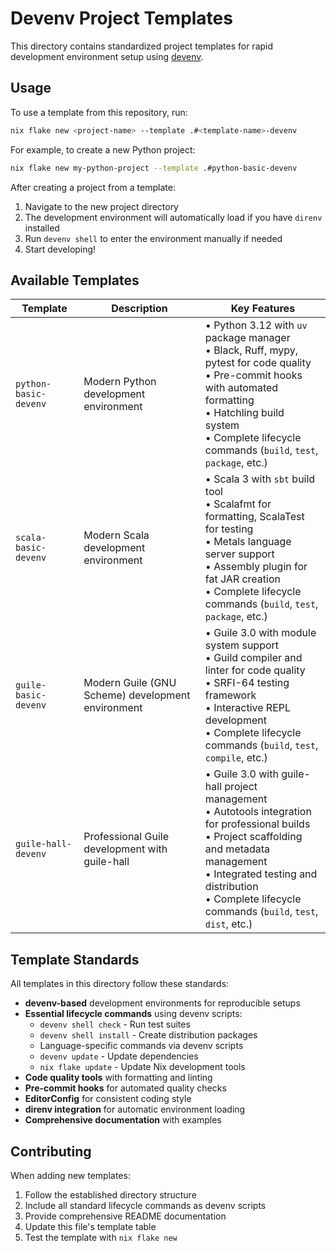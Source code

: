 
# Devenv Project Templates

This directory contains standardized project templates for rapid development environment setup using [devenv](https://github.com/cachix/devenv).

## Usage

To use a template from this repository, run:

```bash
nix flake new <project-name> --template .#<template-name>-devenv
```

For example, to create a new Python project:

```bash
nix flake new my-python-project --template .#python-basic-devenv
```

After creating a project from a template:

1. Navigate to the new project directory
2. The development environment will automatically load if you have `direnv` installed
3. Run `devenv shell` to enter the environment manually if needed
4. Start developing!

## Available Templates

| Template | Description | Key Features |
|----------|-------------|--------------|
| `python-basic-devenv` | Modern Python development environment | • Python 3.12 with `uv` package manager<br>• Black, Ruff, mypy, pytest for code quality<br>• Pre-commit hooks with automated formatting<br>• Hatchling build system<br>• Complete lifecycle commands (`build`, `test`, `package`, etc.) |
| `scala-basic-devenv` | Modern Scala development environment | • Scala 3 with `sbt` build tool<br>• Scalafmt for formatting, ScalaTest for testing<br>• Metals language server support<br>• Assembly plugin for fat JAR creation<br>• Complete lifecycle commands (`build`, `test`, `package`, etc.) |
| `guile-basic-devenv` | Modern Guile (GNU Scheme) development environment | • Guile 3.0 with module system support<br>• Guild compiler and linter for code quality<br>• SRFI-64 testing framework<br>• Interactive REPL development<br>• Complete lifecycle commands (`build`, `test`, `compile`, etc.) |
| `guile-hall-devenv` | Professional Guile development with guile-hall | • Guile 3.0 with guile-hall project management<br>• Autotools integration for professional builds<br>• Project scaffolding and metadata management<br>• Integrated testing and distribution<br>• Complete lifecycle commands (`build`, `test`, `dist`, etc.) |

## Template Standards

All templates in this directory follow these standards:

- **devenv-based** development environments for reproducible setups
- **Essential lifecycle commands** using devenv scripts:
  - `devenv shell check` - Run test suites
  - `devenv shell install` - Create distribution packages
  - Language-specific commands via devenv scripts
  - `devenv update` - Update dependencies
  - `nix flake update` - Update Nix development tools
- **Code quality tools** with formatting and linting
- **Pre-commit hooks** for automated quality checks
- **EditorConfig** for consistent coding style
- **direnv integration** for automatic environment loading
- **Comprehensive documentation** with examples

## Contributing

When adding new templates:

1. Follow the established directory structure
2. Include all standard lifecycle commands as devenv scripts
3. Provide comprehensive README documentation
4. Update this file's template table
5. Test the template with `nix flake new`
